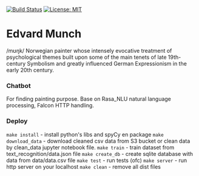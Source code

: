 [![Build Status](https://travis-ci.org/przemyslawjanpietrzak/munch.svg?branch=develop)](https://travis-ci.org/przemyslawjanpietrzak/munch) [![License: MIT](https://img.shields.io/badge/License-MIT-yellow.svg)](https://opensource.org/licenses/MIT)

# Edvard Munch

/mʊŋk/ Norwegian painter whose intensely evocative treatment of psychological themes built upon some of the main tenets of late 19th-century Symbolism and greatly influenced German Expressionism in the early 20th century.

### Chatbot
For finding painting purpose. Base on Rasa_NLU natural language processing, Falcon HTTP handling. 

### Deploy
`make install` - install python's libs and spyCy en package
`make download_data` - download cleaned csv data from S3 bucket or clean data by clean_data jupyter notebook file.
`make train` - train dataset from text_recognition/data.json file
`make create_db` - create sqlite database with data from data/data.csv file
`make test` - run tests (ofc)
`make server` - run http server on your localhost
`make clean` - remove all dist files 
